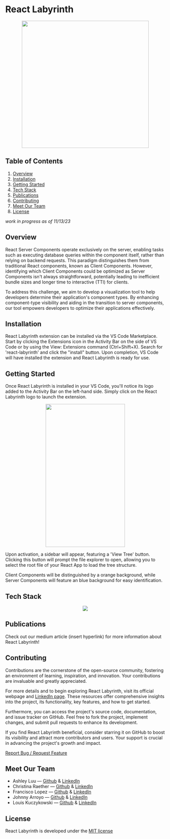 # React Labyrinth

<p align="center">
  <img width="400" height="400" src="https://github.com/oslabs-beta/React-Labyrinth/assets/127361061/ca9ab4e5-cb28-4dc3-83fa-9ef47e4fdbeb">
</p>

## __Table of Contents__
1. [Overview](#overview)
2. [Installation](#installation)
3. [Getting Started](#getting-started)
4. [Tech Stack](#tech-stack)
5. [Publications](#publications)
6. [Contributing](#contributing)
7. [Meet Our Team](#meet-our-team)
8. [License](#license)

*work in progress as of 11/13/23*
## Overview
React Server Components operate exclusively on the server, enabling tasks such as executing database queries within the component itself, rather than relying on backend requests. This paradigm distinguishes them from traditional React components, known as Client Components. However, identifying which Client Components could be optimized as Server Components isn't always straightforward, potentially leading to inefficient bundle sizes and longer time to interactive (TTI) for clients.

To address this challenge, we aim to develop a visualization tool to help developers determine their application's component types. By enhancing component-type visibility and aiding in the transition to server components, our tool empowers developers to optimize their applications effectively.

## Installation

React Labyrinth extension can be installed via the VS Code Marketplace. Start by clicking the Extensions icon in the Activity Bar on the side of VS Code or by using the View: Extensions command (Ctrl+Shift+X). Search for 'react-labyrinth' and click the "install" button. Upon completion, VS Code will have installed the extension and React Labyrinth is ready for use.

## Getting Started

Once React Labyrinth is installed in your VS Code, you'll notice its logo added to the Activity Bar on the left-hand side. Simply click on the React Labyrinth logo to launch the extension.
<p align="center">
  <img width="250" height="450" src="https://github.com/oslabs-beta/React-Labyrinth/assets/127361061/d72b483b-7785-4a5d-9836-9c79ff46e3a3">
</p>

Upon activation, a sidebar will appear, featuring a 'View Tree' button. Clicking this button will prompt the file explorer to open, allowing you to select the root file of your React App to load the tree structure.

Client Components will be distinguished by a orange background, while Server Components will feature an blue background for easy identification.

## Tech Stack

<p align="center">
  <a href="https://skillicons.dev">
    <img src="https://skillicons.dev/icons?i=js,ts,html,css,tailwind,babel,react,d3,jest,nodejs,webpack,git,azure,vscode)](https://skillicons.dev" />
  </a>
</p>

## Publications

Check out our medium article (insert hyperlink) for more information about React Labyrinth!

## Contributing

Contributions are the cornerstone of the open-source community, fostering an environment of learning, inspiration, and innovation. Your contributions are invaluable and greatly appreciated.

For more details and to begin exploring React Labyrinth, visit its official webpage and [LinkedIn page](https://www.linkedin.com/company/react-labyrinth). These resources offer comprehensive insights into the project, its functionality, key features, and how to get started.

Furthermore, you can access the project's source code, documentation, and issue tracker on GitHub. Feel free to fork the project, implement changes, and submit pull requests to enhance its development.

If you find React Labyrinth beneficial, consider starring it on GitHub to boost its visibility and attract more contributors and users. Your support is crucial in advancing the project's growth and impact.

[Report Bug / Request Feature](https://github.com/oslabs-beta/React-Labyrinth/issues)

## Meet Our Team

* Ashley Luu — [Github](https://github.com/ash-t-luu) & [LinkedIn](https://www.linkedin.com/in/ashley-t-luu/)
* Christina Raether — [Github](https://github.com/ChristinaRaether) & [LinkedIn](https://www.linkedin.com/in/christinaraether/)
* Francisco Lopez — [Github](https://github.com/Ponch49) & [LinkedIn](https://www.linkedin.com/in/francisco-g-lopez/)
* Johnny Arroyo — [Github](https://github.com/Johnny-Arroyo) & [LinkedIn](https://www.linkedin.com/in/johnny-arroyo/)
* Louis Kuczykowski — [Github](https://github.com/Louka3) & [LinkedIn](https://www.linkedin.com/in/louiskuczykowski/)


## License

React Labyrinth is developed under the [MIT license](https://en.wikipedia.org/wiki/MIT_License)
